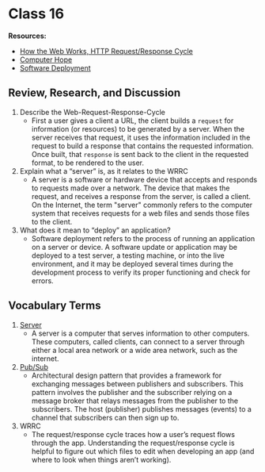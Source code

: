# Class 16

**Resources:**

- [How the Web Works, HTTP Request/Response Cycle](https://backend.turing.edu/module2/lessons/how_the_web_works_http)
- [Computer Hope](https://www.computerhope.com/jargon/s/server.htm)
- [Software Deployment](https://www.sumologic.com/glossary/software-deployment/#:~:text=Software%20deployment%20refers%20to%20the,on%20a%20server%20or%20device.&text=Software%20deployment%20refers%20to%20the%20process%20of%20making%20the%20application,user's%20computer%20or%20mobile%20device)

## Review, Research, and Discussion

1. Describe the Web-Request-Response-Cycle
    - First a user gives a client a URL, the client builds a `request` for information (or resources) to be generated by a server. When the server receives that request, it uses the information included in the request to build a response that contains the requested information. Once built, that `response` is sent back to the client in the requested format, to be rendered to the user.
2. Explain what a “server” is, as it relates to the WRRC
    - A server is a software or hardware device that accepts and responds to requests made over a network. The device that makes the request, and receives a response from the server, is called a client. On the Internet, the term "server" commonly refers to the computer system that receives requests for a web files and sends those files to the client.
3. What does it mean to “deploy” an application?
    - Software deployment refers to the process of running an application on a server or device. A software update or application may be deployed to a test server, a testing machine, or into the live environment, and it may be deployed several times during the development process to verify its proper functioning and check for errors.

## Vocabulary Terms

1. [Server](https://www.infotech.co.uk/blog/it-infrastructure-what-does-a-server-actually-do#:~:text=A%20server%20is%20a%20computer,piece%20of%20your%20IT%20infrastructure.)
    - A server is a computer that serves information to other computers. These computers, called clients, can connect to a server through either a local area network or a wide area network, such as the internet.
2. [Pub/Sub](https://ably.com/topic/pub-sub)
    - Architectural design pattern that provides a framework for exchanging messages between publishers and subscribers. This pattern involves the publisher and the subscriber relying on a message broker that relays messages from the publisher to the subscribers. The host (publisher) publishes messages (events) to a channel that subscribers can then sign up to.
3. WRRC
    - The request/response cycle traces how a user’s request flows through the app. Understanding the request/response cycle is helpful to figure out which files to edit when developing an app (and where to look when things aren’t working).